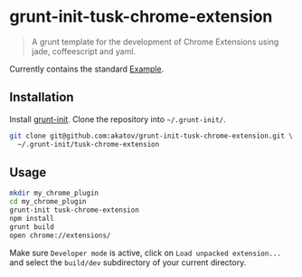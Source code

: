 # grunt-init-tusk-chrome-extension

> A grunt template for the development of Chrome Extensions using jade,
> coffeescript and yaml.

Currently contains the standard [Example](http://developer.chrome.com/extensions/getstarted.html).

## Installation

Install [grunt-init](http://gruntjs.com/project-scaffolding). Clone the
repository into `~/.grunt-init/`.

```bash
git clone git@github.com:akatov/grunt-init-tusk-chrome-extension.git \
  ~/.grunt-init/tusk-chrome-extension
```

## Usage

```bash
mkdir my_chrome_plugin
cd my_chrome_plugin
grunt-init tusk-chrome-extension
npm install
grunt build
open chrome://extensions/
```

Make sure `Developer mode` is active, click on `Load unpacked extension...`
and select the `build/dev` subdirectory of your current directory.

